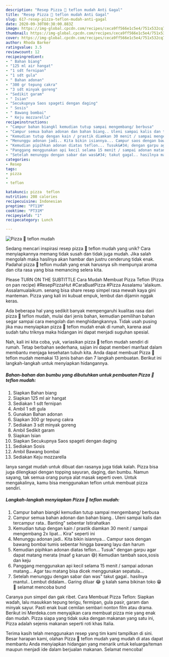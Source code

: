 ```yaml
---
description: "Resep Pizza 🍕 teflon mudah Anti Gagal"
title: "Resep Pizza 🍕 teflon mudah Anti Gagal"
slug: 617-resep-pizza-teflon-mudah-anti-gagal
date: 2020-09-30T00:38:00.883Z
image: https://img-global.cpcdn.com/recipes/ceca9ff566e1c5e4/751x532cq70/pizza-🍕-teflon-mudah-foto-resep-utama.jpg
thumbnail: https://img-global.cpcdn.com/recipes/ceca9ff566e1c5e4/751x532cq70/pizza-🍕-teflon-mudah-foto-resep-utama.jpg
cover: https://img-global.cpcdn.com/recipes/ceca9ff566e1c5e4/751x532cq70/pizza-🍕-teflon-mudah-foto-resep-utama.jpg
author: Rhoda Barker
ratingvalue: 3.5
reviewcount: 12
recipeingredient:
- " Bahan biang"
- "125 ml air hangat"
- "1 sdt fernipan"
- "1 sdt gula"
- " Bahan adonan"
- "300 gr tepung cakra"
- "3 sdt minyak goreng"
- "Sedikit garam"
- " Isian"
- "Secukupnya Saos spageti dengan daging"
- " Sosis"
- " Bawang bombai"
- " Keju mozzarella"
recipeinstructions:
- "Campur bahan biangkl kemudian tutup sampai mengembang/ berbusa"
- "Campur semua bahan adonan dan bahan biang.. Uleni sampai kalis dan tercampur rata.. Banting&#34; sebentar Istirahatkan"
- "Kemudian tutup dengan kain / prastik diamkan 30 menit / sampai mengembang 2x lipat... Kira&#34; seperti ini"
- "Menunggu adonan jadi.. Kita bikin isiannya... Campur saos dengan bawang bombai tumis sebentar hingga bawang layu dan harum"
- "Kemudian pipihkan adonan diatas teflon... Tusuk&#34; dengan garpu agar dapat matang merata (maaf g karuan 😅) Kemudian tambah saos,sosis dan keju"
- "Panggang menggunakan api kecil selama 15 menit / sampai adonan matang... Agar tau matang bisa dicek menggunakan sepatula..."
- "Setelah menunggu dengan sabar dan was&#34; takut gagal.. hasilnya mantul.. Lembut didalam.. Garing diluar 😂 g kalah sama bikinan toko 😁🙏 selamat mencoba bund"
categories:
- Resep
tags:
- pizza
- 
- teflon

katakunci: pizza  teflon 
nutrition: 208 calories
recipecuisine: Indonesian
preptime: "PT11M"
cooktime: "PT31M"
recipeyield: "1"
recipecategory: Lunch

---
```



![Pizza 🍕 teflon mudah](https://img-global.cpcdn.com/recipes/ceca9ff566e1c5e4/751x532cq70/pizza-🍕-teflon-mudah-foto-resep-utama.jpg)

Sedang mencari inspirasi resep pizza 🍕 teflon mudah yang unik? Cara menyiapkannya memang tidak susah dan tidak juga mudah. Jika salah mengolah maka hasilnya akan hambar dan justru cenderung tidak enak. Padahal pizza 🍕 teflon mudah yang enak harusnya sih mempunyai aroma dan cita rasa yang bisa memancing selera kita.

Please TURN ON THE SUBTITTLE Cara Mudah Membuat Pizza Teflon (Pizza on pan recipe) #ResepPizzaHut #CaraBuatPizza #Pizza Assalamu &#39;alaikum. Assalamualaikum. senang bisa share resep simpel rasa mewah kaya gini manteman. Pizza yang kali ini kubuat empuk, lembut dan dijamin nggak keras.

Ada beberapa hal yang sedikit banyak mempengaruhi kualitas rasa dari pizza 🍕 teflon mudah, mulai dari jenis bahan, kemudian pemilihan bahan segar sampai cara mengolah dan menghidangkannya. Tidak usah pusing jika mau menyiapkan pizza 🍕 teflon mudah enak di rumah, karena asal sudah tahu triknya maka hidangan ini dapat menjadi suguhan spesial.


Nah, kali ini kita coba, yuk, variasikan pizza 🍕 teflon mudah sendiri di rumah. Tetap berbahan sederhana, sajian ini dapat memberi manfaat dalam membantu menjaga kesehatan tubuh kita. Anda dapat membuat Pizza 🍕 teflon mudah memakai 13 jenis bahan dan 7 langkah pembuatan. Berikut ini langkah-langkah untuk menyiapkan hidangannya.

<!--inarticleads1-->

##### Bahan-bahan dan bumbu yang dibutuhkan untuk pembuatan Pizza 🍕 teflon mudah:

1. Siapkan  Bahan biang
1. Siapkan 125 ml air hangat
1. Sediakan 1 sdt fernipan
1. Ambil 1 sdt gula
1. Gunakan  Bahan adonan
1. Siapkan 300 gr tepung cakra
1. Sediakan 3 sdt minyak goreng
1. Ambil Sedikit garam
1. Siapkan  Isian
1. Siapkan Secukupnya Saos spageti dengan daging
1. Sediakan  Sosis
1. Ambil  Bawang bombai
1. Sediakan  Keju mozzarella


Ianya sangat mudah untuk dibuat dan rasanya juga tidak kalah. Pizza bisa juga dilengkapi dengan topping sayuran, daging, dan bumbu. Namun sayang, tak semua orang punya alat masak seperti oven. Untuk mengakalinya, kamu bisa menggunakan teflon untuk membuat pizza sendiri. 

<!--inarticleads2-->

##### Langkah-langkah menyiapkan Pizza 🍕 teflon mudah:

1. Campur bahan biangkl kemudian tutup sampai mengembang/ berbusa
1. Campur semua bahan adonan dan bahan biang.. Uleni sampai kalis dan tercampur rata.. Banting&#34; sebentar Istirahatkan
1. Kemudian tutup dengan kain / prastik diamkan 30 menit / sampai mengembang 2x lipat... Kira&#34; seperti ini
1. Menunggu adonan jadi.. Kita bikin isiannya... Campur saos dengan bawang bombai tumis sebentar hingga bawang layu dan harum
1. Kemudian pipihkan adonan diatas teflon... Tusuk&#34; dengan garpu agar dapat matang merata (maaf g karuan 😅) Kemudian tambah saos,sosis dan keju
1. Panggang menggunakan api kecil selama 15 menit / sampai adonan matang... Agar tau matang bisa dicek menggunakan sepatula...
1. Setelah menunggu dengan sabar dan was&#34; takut gagal.. hasilnya mantul.. Lembut didalam.. Garing diluar 😂 g kalah sama bikinan toko 😁🙏 selamat mencoba bund


Caranya pun simpel dan gak ribet. Cara Membuat Pizza Teflon: Siapkan wadah, lalu masukkan tepung terigu, fermipan, gula pasir, garam dan minyak sayur. Pasti enak buat cemilan sembari nonton film atau drama. Berikut ini Merdeka.com menyajikan cara membuat pizza mie yang enak dan mudah. Pizza siapa yang tidak suka dengan makanan yang satu ini, Pizza adalah sejenis makanan seperti roti khas Italia. 

Terima kasih telah menggunakan resep yang tim kami tampilkan di sini. Besar harapan kami, olahan Pizza 🍕 teflon mudah yang mudah di atas dapat membantu Anda menyiapkan hidangan yang menarik untuk keluarga/teman maupun menjadi ide dalam berjualan makanan. Selamat mencoba!
